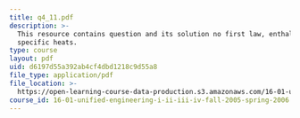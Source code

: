 ```yaml
---
title: q4_11.pdf
description: >-
  This resource contains question and its solution no first law, enthalpy,
  specific heats.
type: course
layout: pdf
uid: d6197d55a392ab4cf4dbd1218c9d55a8
file_type: application/pdf
file_location: >-
  https://open-learning-course-data-production.s3.amazonaws.com/16-01-unified-engineering-i-ii-iii-iv-fall-2005-spring-2006/d6197d55a392ab4cf4dbd1218c9d55a8_q4_11.pdf
course_id: 16-01-unified-engineering-i-ii-iii-iv-fall-2005-spring-2006
---
```

